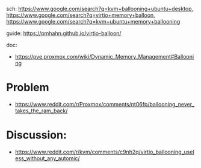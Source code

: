sch: https://www.google.com/search?q=kvm+ballooning+ubuntu+desktop, https://www.google.com/search?q=virtio+memory+balloon, https://www.google.com/search?q=kvm+ubuntu+memory+ballooning

guide: https://pmhahn.github.io/virtio-balloon/

doc:
- https://pve.proxmox.com/wiki/Dynamic_Memory_Management#Ballooning

# Problem
- https://www.reddit.com/r/Proxmox/comments/nt06fp/ballooning_never_takes_the_ram_back/

# Discussion:
- https://www.reddit.com/r/kvm/comments/c9nh2q/virtio_ballooning_useless_without_any_automic/
